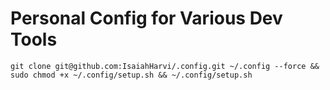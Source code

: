 # Personal Config for Various Dev Tools

`git clone git@github.com:IsaiahHarvi/.config.git ~/.config --force && sudo chmod +x ~/.config/setup.sh && ~/.config/setup.sh`
